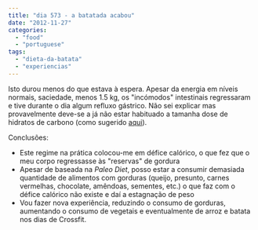 ```yaml
---
title: "dia 573 - a batatada acabou"
date: "2012-11-27"
categories: 
  - "food"
  - "portuguese"
tags: 
  - "dieta-da-batata"
  - "experiencias"
---
```


Isto durou menos do que estava à espera. Apesar da energia em níveis normais, saciedade, menos 1.5 kg, os "incómodos" intestinais regressaram e tive durante o dia algum refluxo gástrico. Não sei explicar mas provavelmente deve-se a já não estar habituado a tamanha dose de hidratos de carbono (como sugerido [aqui](http://www.marksdailyapple.com/gerd-symptoms-causes-natural-remedies)).  
  
Conclusões:  
  

- Este regime na prática colocou-me em défice calórico, o que fez que o meu corpo regressasse às "reservas" de gordura
- Apesar de baseada na _Paleo Diet_, posso estar a consumir demasiada quantidade de alimentos com gorduras (queijo, presunto, carnes vermelhas, chocolate, amêndoas, sementes, etc.) o que faz com o défice calórico não existe e daí a estagnação de peso
- Vou fazer nova experiência, reduzindo o consumo de gorduras, aumentando o consumo de vegetais e eventualmente de arroz e batata nos dias de Crossfit.
